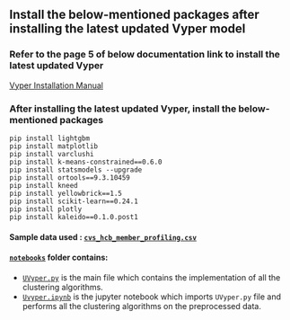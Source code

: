 ## Install the below-mentioned packages after installing the latest updated Vyper model
### Refer to the page 5 of below documentation link to install the latest updated Vyper
<a href="https://github.com/BLEND360/UVyper/blob/idc_dev1/DS%20AS9%20Vyper%20Installation%20Manual.pdf">Vyper
Installation Manual</a>
### After installing the latest updated Vyper, install the below-mentioned packages
``` 
pip install lightgbm
pip install matplotlib
pip install varclushi
pip install k-means-constrained==0.6.0
pip install statsmodels --upgrade
pip install ortools==9.3.10459
pip install kneed
pip install yellowbrick==1.5
pip install scikit-learn==0.24.1 
pip install plotly
pip install kaleido==0.1.0.post1
``` 

#### Sample data used : <a href='https://github.com/BLEND360/UVyper/blob/idc_dev1/notebooks/cvs_hcb_member_profiling.csv'>`cvs_hcb_member_profiling.csv`</a>

[//]: # (#### <a href = 'https://github.com/BLEND360/UVyper/tree/idc_dev1/my_library'>`my_library`</a> folder contains:)

[//]: # (- <a href = 'https://github.com/BLEND360/UVyper/tree/idc_dev1/my_library/utils'>`utils`</a> folder contains <a href = 'https://github.com/BLEND360/UVyper/tree/idc_dev1/my_library/utils/preprocessing.py'>`preprocessing.py`</a> file which contains the implementation of preprocessing)

[//]: # (  functions)

[//]: # (- <a href = 'https://github.com/BLEND360/UVyper/tree/idc_dev1/my_library/algorithms'>`algorithms`</a> folder which)

[//]: # (  contains all the)

[//]: # (  clustering algorithms:)

[//]: # (    - <a href = 'https://github.com/BLEND360/UVyper/tree/idc_dev1/my_library/algorithms/birch'>`birch`</a> folder)

[//]: # (      contains <a href = 'https://github.com/BLEND360/UVyper/tree/idc_dev1/my_library/algorithms/birch/birch.py'>`birch.py`</a>)

[//]: # (      file which contains)

[//]: # (      the implementation of birch algorithm)

[//]: # (    - <a href = 'https://github.com/BLEND360/UVyper/tree/idc_dev1/my_library/algorithms/dbscan'>`dbscan`</a> folder)

[//]: # (      contains)

[//]: # (      <a href = 'https://github.com/BLEND360/UVyper/tree/idc_dev1/my_library/algorithms/dbscan/dbscan.py'> `dbscan.py`</a>)

[//]: # (      file which contains the implementation of dbscan algorithm)

[//]: # (    - <a href = 'https://github.com/BLEND360/UVyper/tree/idc_dev1/my_library/algorithms/gmm'>`gmm`</a> folder)

[//]: # (      contains <a href = 'https://github.com/BLEND360/UVyper/tree/idc_dev1/my_library/algorithms/gmm/gmm.py'>`gmm.py`</a>)

[//]: # (      file which contains the)

[//]: # (      implementation of gmm algorithm)

#### <a href = 'https://github.com/BLEND360/UVyper/tree/idc_dev1/notebooks'>`notebooks`</a> folder contains:
- <a href = 'https://github.com/BLEND360/UVyper/blob/idc_dev1/notebooks/UVyper.py'>`UVyper.py`</a> is the main file which contains the implementation of all the clustering algorithms.
- <a href = 'https://github.com/BLEND360/UVyper/blob/idc_dev1/notebooks/UVyper.ipynb'>`Uvyper.ipynb`</a> is the jupyter notebook which imports `UVyper.py` file and performs all the clustering algorithms on the preprocessed data.
